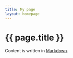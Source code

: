```yaml
---
title: My page
layout: homepage
---
```


# {{ page.title }}

Content is written in [Markdown](https://learnxinyminutes.com/docs/markdown/).
